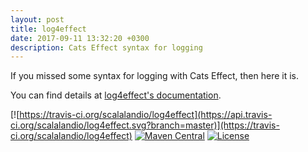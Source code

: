 ```yaml
---
layout: post
title: log4effect
date: 2017-09-11 13:32:20 +0300
description: Cats Effect syntax for logging
---
```


If you missed some syntax for logging with Cats Effect, then here it is.

You can find details at [log4effect's documentation](https://scalalandio.github.io/log4effect/).

[![https://travis-ci.org/scalalandio/log4effect](https://api.travis-ci.org/scalalandio/log4effect.svg?branch=master)](https://travis-ci.org/scalalandio/log4effect)
[![Maven Central](https://img.shields.io/maven-central/v/io.scalaland/log4effect_2.12.svg)](http://search.maven.org/#search%7Cga%7C1%7Clog4effect)
[![License](http://img.shields.io/:license-Apache%202-green.svg)](http://www.apache.org/licenses/LICENSE-2.0.txt)
